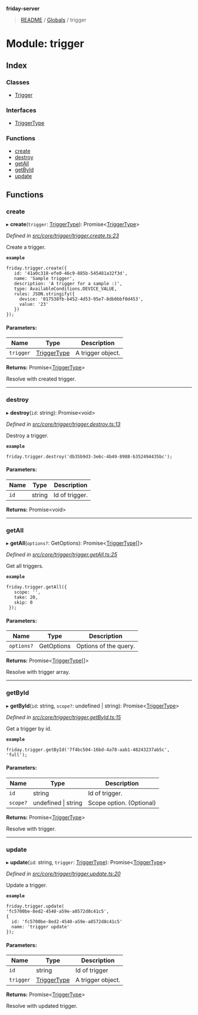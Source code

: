 **friday-server**

> [README](../README.md) / [Globals](../globals.md) / trigger

# Module: trigger

## Index

### Classes

* [Trigger](../classes/trigger.trigger-1.md)

### Interfaces

* [TriggerType](../interfaces/trigger.triggertype.md)

### Functions

* [create](trigger.md#create)
* [destroy](trigger.md#destroy)
* [getAll](trigger.md#getall)
* [getById](trigger.md#getbyid)
* [update](trigger.md#update)

## Functions

### create

▸ **create**(`trigger`: [TriggerType](../interfaces/trigger.triggertype.md)): Promise\<[TriggerType](../interfaces/trigger.triggertype.md)>

*Defined in [src/core/trigger/trigger.create.ts:23](https://github.com/friday-ai/friday/blob/cd1d9b5/server/src/core/trigger/trigger.create.ts#L23)*

Create a trigger.

**`example`** 
````
friday.trigger.create({
   id: '41a0c318-efe0-46c9-885b-545481a32f3d',
   name: 'Sample trigger',
   description: 'A trigger for a sample :)',
   type: AvailableConditions.DEVICE_VALUE,
   rules: JSON.stringify({
     device: '017538fb-b452-4d53-95e7-8db0bbf0d453',
     value: '23'
   })
});
````

#### Parameters:

Name | Type | Description |
------ | ------ | ------ |
`trigger` | [TriggerType](../interfaces/trigger.triggertype.md) | A trigger object. |

**Returns:** Promise\<[TriggerType](../interfaces/trigger.triggertype.md)>

Resolve with created trigger.

___

### destroy

▸ **destroy**(`id`: string): Promise\<void>

*Defined in [src/core/trigger/trigger.destroy.ts:13](https://github.com/friday-ai/friday/blob/cd1d9b5/server/src/core/trigger/trigger.destroy.ts#L13)*

Destroy a trigger.

**`example`** 
````
friday.trigger.destroy('db35b9d3-3e6c-4b49-8988-b352494435bc');
````

#### Parameters:

Name | Type | Description |
------ | ------ | ------ |
`id` | string | Id of trigger. |

**Returns:** Promise\<void>

___

### getAll

▸ **getAll**(`options?`: GetOptions): Promise\<[TriggerType](../interfaces/trigger.triggertype.md)[]>

*Defined in [src/core/trigger/trigger.getAll.ts:25](https://github.com/friday-ai/friday/blob/cd1d9b5/server/src/core/trigger/trigger.getAll.ts#L25)*

Get all triggers.

**`example`** 
````
friday.trigger.getAll({
   scope: '',
   take: 20,
   skip: 0
 });
````

#### Parameters:

Name | Type | Description |
------ | ------ | ------ |
`options?` | GetOptions | Options of the query. |

**Returns:** Promise\<[TriggerType](../interfaces/trigger.triggertype.md)[]>

Resolve with trigger array.

___

### getById

▸ **getById**(`id`: string, `scope?`: undefined \| string): Promise\<[TriggerType](../interfaces/trigger.triggertype.md)>

*Defined in [src/core/trigger/trigger.getById.ts:15](https://github.com/friday-ai/friday/blob/cd1d9b5/server/src/core/trigger/trigger.getById.ts#L15)*

Get a trigger by id.

**`example`** 
````
friday.trigger.getById('7f4bc504-16bd-4a78-aab1-48243237ab5c', 'full');
````

#### Parameters:

Name | Type | Description |
------ | ------ | ------ |
`id` | string | Id of trigger. |
`scope?` | undefined \| string | Scope option. (Optional) |

**Returns:** Promise\<[TriggerType](../interfaces/trigger.triggertype.md)>

Resolve with trigger.

___

### update

▸ **update**(`id`: string, `trigger`: [TriggerType](../interfaces/trigger.triggertype.md)): Promise\<[TriggerType](../interfaces/trigger.triggertype.md)>

*Defined in [src/core/trigger/trigger.update.ts:20](https://github.com/friday-ai/friday/blob/cd1d9b5/server/src/core/trigger/trigger.update.ts#L20)*

Update a trigger.

**`example`** 
````
friday.trigger.update(
'fc5700be-8ed2-4540-a59e-a8572d8c41c5',
{
  id: 'fc5700be-8ed2-4540-a59e-a8572d8c41c5'
  name: 'trigger update'
});
````

#### Parameters:

Name | Type | Description |
------ | ------ | ------ |
`id` | string | Id of trigger |
`trigger` | [TriggerType](../interfaces/trigger.triggertype.md) | A trigger object. |

**Returns:** Promise\<[TriggerType](../interfaces/trigger.triggertype.md)>

Resolve with updated trigger.
